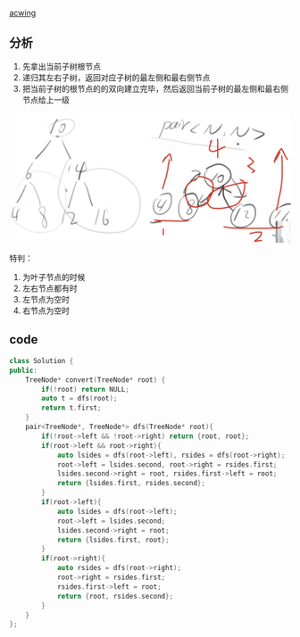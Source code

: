 [acwing](https://www.acwing.com/problem/content/87/)
## 分析
1. 先拿出当前子树根节点
2. 递归其左右子树，返回对应子树的最左侧和最右侧节点
3. 把当前子树的根节点的的双向建立完毕，然后返回当前子树的最左侧和最右侧节点给上一级

![image-20210204111001041](49.二叉搜索树与双向链表.assets/image-20210204111001041.png)

特判：
1. 为叶子节点的时候
2. 左右节点都有时
3. 左节点为空时
4. 右节点为空时

## code
```c++
class Solution {
public:
    TreeNode* convert(TreeNode* root) {
        if(!root) return NULL;
        auto t = dfs(root);
        return t.first;
    }
    pair<TreeNode*, TreeNode*> dfs(TreeNode* root){
        if(!root->left && !root->right) return {root, root};
        if(root->left && root->right){
            auto lsides = dfs(root->left), rsides = dfs(root->right);
            root->left = lsides.second, root->right = rsides.first;
            lsides.second->right = root, rsides.first->left = root;
            return {lsides.first, rsides.second};
        }
        if(root->left){
            auto lsides = dfs(root->left);
            root->left = lsides.second;
            lsides.second->right = root;
            return {lsides.first, root};
        }
        if(root->right){
            auto rsides = dfs(root->right);
            root->right = rsides.first;
            rsides.first->left = root;
            return {root, rsides.second};
        }
    }
};
```

